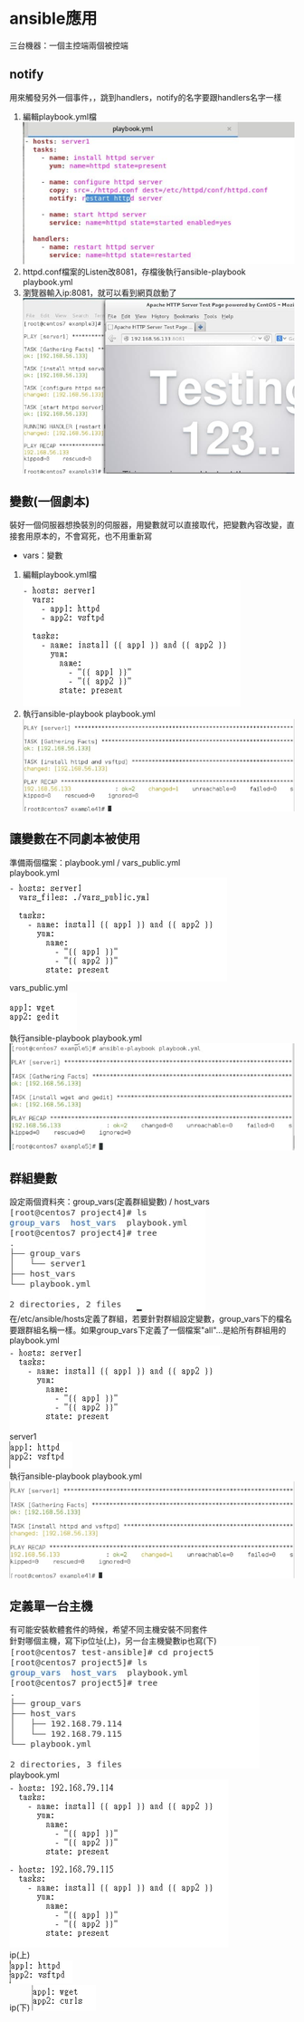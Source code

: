 # ansible應用
  
三台機器：一個主控端兩個被控端  
  
## notify
用來觸發另外一個事件，，跳到handlers，notify的名字要跟handlers名字一樣  
  
1. 編輯playbook.yml檔    
![image](https://github.com/fairy042026/109-linux-/blob/main/0519%E4%B8%8A%E8%AA%B2%E5%85%A7%E5%AE%B9/photo_2021-05-19_09-26-55.jpg)  
2. httpd.conf檔案的Listen改8081，存檔後執行ansible-playbook playbook.yml   
3. 瀏覽器輸入ip:8081，就可以看到網頁啟動了  
![image](https://github.com/fairy042026/109-linux-/blob/main/0519%E4%B8%8A%E8%AA%B2%E5%85%A7%E5%AE%B9/photo_2021-05-19_10-05-15.jpg)  
  
## 變數(一個劇本)
裝好一個伺服器想換裝別的伺服器，用變數就可以直接取代，把變數內容改變，直接套用原本的，不會寫死，也不用重新寫  
  
* vars：變數
1. 編輯playbook.yml檔   
![image](https://github.com/fairy042026/109-linux-/blob/main/0519%E4%B8%8A%E8%AA%B2%E5%85%A7%E5%AE%B9/0519%E8%AE%8A%E6%95%B8.PNG)
2. 執行ansible-playbook playbook.yml  
![image](https://github.com/fairy042026/109-linux-/blob/main/0519%E4%B8%8A%E8%AA%B2%E5%85%A7%E5%AE%B9/photo_2021-05-19_10-30-45.jpg)  
  
## 讓變數在不同劇本被使用
準備兩個檔案：playbook.yml / vars_public.yml  
playbook.yml  
![image](https://github.com/fairy042026/109-linux-/blob/main/0519%E4%B8%8A%E8%AA%B2%E5%85%A7%E5%AE%B9/05191.PNG)  
vars_public.yml  
![image](https://github.com/fairy042026/109-linux-/blob/main/0519%E4%B8%8A%E8%AA%B2%E5%85%A7%E5%AE%B9/05192.PNG)  
執行ansible-playbook playbook.yml  
![image](https://github.com/fairy042026/109-linux-/blob/main/0519%E4%B8%8A%E8%AA%B2%E5%85%A7%E5%AE%B9/photo_2021-05-19_10-52-30.jpg)  
  
## 群組變數
設定兩個資料夾：group_vars(定義群組變數) / host_vars  
![image](https://github.com/fairy042026/109-linux-/blob/main/0519%E4%B8%8A%E8%AA%B2%E5%85%A7%E5%AE%B9/photo_2021-05-19_10-16-51.jpg)  
在/etc/ansible/hosts定義了群組，若要針對群組設定變數，group_vars下的檔名要跟群組名稱一樣。如果group_vars下定義了一個檔案"all"...是給所有群組用的  
playbook.yml  
![image](https://github.com/fairy042026/109-linux-/blob/main/0519%E4%B8%8A%E8%AA%B2%E5%85%A7%E5%AE%B9/05193.PNG)  
server1  
![image](https://github.com/fairy042026/109-linux-/blob/main/0519%E4%B8%8A%E8%AA%B2%E5%85%A7%E5%AE%B9/05194.PNG)  
執行ansible-playbook playbook.yml  
![image](https://github.com/fairy042026/109-linux-/blob/main/0519%E4%B8%8A%E8%AA%B2%E5%85%A7%E5%AE%B9/photo_2021-05-19_10-30-45.jpg)  
  
## 定義單一台主機
有可能安裝軟體套件的時候，希望不同主機安裝不同套件  
針對哪個主機，寫下ip位址(上)，另一台主機變數ip也寫(下)
![image](https://github.com/fairy042026/109-linux-/blob/main/0519%E4%B8%8A%E8%AA%B2%E5%85%A7%E5%AE%B9/photo_2021-05-19_10-22-29.jpg)  
playbook.yml  
![image](https://github.com/fairy042026/109-linux-/blob/main/0519%E4%B8%8A%E8%AA%B2%E5%85%A7%E5%AE%B9/05195.PNG)  
ip(上)  
![image](https://github.com/fairy042026/109-linux-/blob/main/0519%E4%B8%8A%E8%AA%B2%E5%85%A7%E5%AE%B9/05196.PNG)  
ip(下)
![image](https://github.com/fairy042026/109-linux-/blob/main/0519%E4%B8%8A%E8%AA%B2%E5%85%A7%E5%AE%B9/05197.PNG)  


